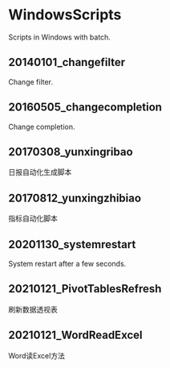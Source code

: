 # WindowsScripts
Scripts in Windows with batch.

## 20140101_changefilter
Change filter.

## 20160505_changecompletion
Change completion.

## 20170308_yunxingribao
日报自动化生成脚本

## 20170812_yunxingzhibiao
指标自动化脚本

## 20201130_systemrestart
System restart after a few seconds.

## 20210121_PivotTablesRefresh
刷新数据透视表

## 20210121_WordReadExcel
Word读Excel方法
